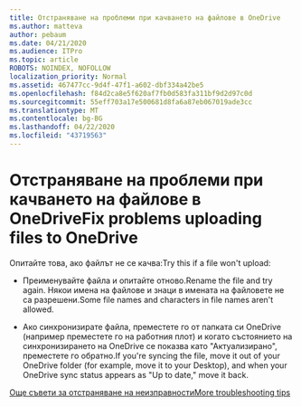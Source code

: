 ```yaml
---
title: Отстраняване на проблеми при качването на файлове в OneDrive
ms.author: matteva
author: pebaum
ms.date: 04/21/2020
ms.audience: ITPro
ms.topic: article
ROBOTS: NOINDEX, NOFOLLOW
localization_priority: Normal
ms.assetid: 467477cc-9d4f-47f1-a602-dbf334a42be5
ms.openlocfilehash: f84d2ca8e5f620af7fb0d583fa311bf9d2d97c0d
ms.sourcegitcommit: 55eff703a17e500681d8fa6a87eb067019ade3cc
ms.translationtype: MT
ms.contentlocale: bg-BG
ms.lasthandoff: 04/22/2020
ms.locfileid: "43719563"
---
```

# <a name="fix-problems-uploading-files-to-onedrive"></a><span data-ttu-id="7d339-102">Отстраняване на проблеми при качването на файлове в OneDrive</span><span class="sxs-lookup"><span data-stu-id="7d339-102">Fix problems uploading files to OneDrive</span></span>

<span data-ttu-id="7d339-103">Опитайте това, ако файлът не се качва:</span><span class="sxs-lookup"><span data-stu-id="7d339-103">Try this if a file won't upload:</span></span>
  
- <span data-ttu-id="7d339-104">Преименувайте файла и опитайте отново.</span><span class="sxs-lookup"><span data-stu-id="7d339-104">Rename the file and try again.</span></span> <span data-ttu-id="7d339-105">Някои имена на файлове и знаци в имената на файловете не са разрешени.</span><span class="sxs-lookup"><span data-stu-id="7d339-105">Some file names and characters in file names aren't allowed.</span></span> 
    
- <span data-ttu-id="7d339-106">Ако синхронизирате файла, преместете го от папката си OneDrive (например преместете го на работния плот) и когато състоянието на синхронизирането на OneDrive се показва като "Актуализирано", преместете го обратно.</span><span class="sxs-lookup"><span data-stu-id="7d339-106">If you're syncing the file, move it out of your OneDrive folder (for example, move it to your Desktop), and when your OneDrive sync status appears as "Up to date," move it back.</span></span> 
    
[<span data-ttu-id="7d339-107">Още съвети за отстраняване на неизправности</span><span class="sxs-lookup"><span data-stu-id="7d339-107">More troubleshooting tips</span></span>](https://go.microsoft.com/fwlink/?linkid=873155)
  

